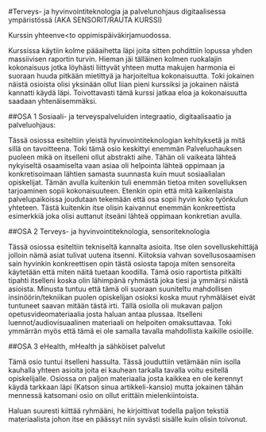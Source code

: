 #Terveys- ja hyvinvointiteknologia ja palvelunohjaus digitaalisessa ympäristössä
(AKA SENSORIT/RAUTA KURSSI)

Kurssin yhteenve<to oppimispäiväkirjamuodossa.

Kurssissa käytiin kolme pääaihetta läpi joita sitten pohdittiin lopussa yhden massiivisen raportin turvin. Hieman jäi tälläinen kolmen ruokalajin kokonaisuus jotka löyhästi liittyvät yhteen mutta makujen harmonia ei suoraan huuda pitkään mietittyä ja harjoiteltua kokonaisuutta. Toki jokainen näistä osioista olisi yksinään ollut liian pieni kurssiksi ja jokainen näistä kannatti käydä läpi. Toivottavasti tämä kurssi jatkaa eloa ja kokonaisuutta saadaan yhtenäisemmäksi.

##OSA 1 Sosiaali- ja terveyspalveluiden integraatio, digitaalisaatio ja palveluohjaus:

Tässä osiossa esiteltiin yleistä hyvinvointiteknologian kehityksetä ja mitä sillä on tavoitteena. Toki tämä osio keskittyi enemmän Palveluohauksen puoleen mikä on itselleni ollut abstrakti aihe. Tähän oli vaikeata lähteä nykyiseltä osaamiselta vaan asiaa oli helpointa lähteä oppimaan ja konkretisoimaan lähtien samasta suunnasta kuin muut sosiaalialan opiskelijat. Tämän avulla kuitenkin tuli enemmän tietoa miten sovelluksen tarjoaminen sopii kokonaisuuteen.
Etenkin opin että mitä kaikenlaista palvelupaikoissa joudutaan tekemään että osa sopii hyvin koko työnkulun yhteteen. Tästä kuitenkin itse olisin kaivannut enemmän konkreettista esimerkkiä joka olisi auttanut itseäni lähteä oppimaan konkretian avulla.


##OSA 2 Terveys- ja hyvinvointiteknologia, sensoriteknologia

Tässä osiossa esiteltiin tekniseltä kannalta asioita. Itse olen sovelluskehittäjä jolloin nämä asiat tulivat uutena itsenni. Kiitoksia vahvan sovellusosaamisen sain hyvinkin konkreettisen opin tästä osiosta tapoja miten sensoreita käytetään että miten näitä tuetaan koodilla. Tämä osio raportista pitkälti tipahti itselleni koska olin lähimpänä ryhmästä joka tiesi ja ymmärsi näistä asioista. 
Minusta tuntuu että tämä oli suoraan suuniteltu mahdollisen insinöörin/tekniikan puolen opiskelijan osioksi koska muut ryhmäläiset eivät tuntuneet saavan mitään tästä irti.
Tällä osiolla oli mukavan paljon opetusvideomateriaalia josta haluan antaa plussaa. Itselleni luennot/audiovisuaalinen materiaali on helpoiten omaksuttavaa. Toki ymmärrän myös että tämä ei ole samalla tavalla mahdollista kaikille osioille.

##OSA 3 eHealth, mHealth ja sähköiset palvelut

Tämä osio tuntui itselleni hassulta. Tässä jouduttiin vetämään niin isolla kauhalla yhteen asioita joita ei kauhean tarkalla tavalla voitu esitellä opiskelijalle. Osiossa on paljon materiaalia josta kaikkea en ole kerennyt käydä tarkkaan läpi (Katson sinua artikkeli-kansio) mutta jokainen tähän mennessä katsomani osio on ollut erittäin mielenkiintoista.


Haluan suuresti kiittää ryhmääni, he kirjoittivat todella paljon tekstiä materiaalista johon itse en päässyt niin syvästi sisälle kuin olisin toivonut.
